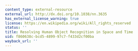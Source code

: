 ```yaml
---
content_type: external-resource
external_url: http://dx.doi.org/10.1038/nn.3635
has_external_license_warning: true
license: https://en.wikipedia.org/wiki/All_rights_reserved
status: ''
title: Resolving Human Object Recognition in Space and Time
uid: f860638c-bcd5-4899-97c7-f433d2cf00ba
wayback_url: ''
---
```


